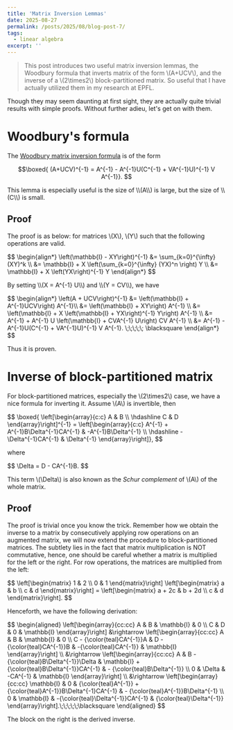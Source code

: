 ```yaml
---
title: 'Matrix Inversion Lemmas'
date: 2025-08-27
permalink: /posts/2025/08/blog-post-7/
tags:
  - linear algebra
excerpt: ''
---
```


> This post introduces two useful matrix inversion lemmas, the Woodbury formula that inverts matrix of the form \\(A+UCV\\), and the inverse of a \\(2\times2\\) block-partitioned matrix. So useful that I have actually utilized them in my research at EPFL.

Though they may seem daunting at first sight, they are actually quite trivial results with simple proofs. Without further adieu, let's get on with them. 

# Woodbury's formula
The [Woodbury matrix inversion formula](https://en.wikipedia.org/wiki/Woodbury_matrix_identity#Direct_proof) is of the form
<p>

$$\boxed{
(A+UCV)^{-1} = A^{-1} - A^{-1}U(C^{-1} + VA^{-1}U)^{-1} V A^{-1}}.
$$
</p>
This lemma is especially useful is the size of \\(A\\) is large, but the size of \\(C\\) is small.

## Proof
The proof is as below: for matrices \\(X\\), \\(Y\\) such that the following operations are valid.
<p>
$$
\begin{align*}
    \left(\mathbb{I} - XY\right)^{-1} &= \sum_{k=0}^{\infty} (XY)^k \\
    &= \mathbb{I} + X \left(\sum_{k=0}^{\infty} (YX)^n \right) Y \\
    &= \mathbb{I} + X \left(YX\right)^{-1} Y
\end{align*}
$$
</p>
By setting \\(X = A^{-1} U\\) and \\(Y = CV\\), we have
<p>
$$
\begin{align*}
    \left(A + UCV\right)^{-1} &= \left(\mathbb{I} + A^{-1}UCV\right) A^{-1}\\
    &= \left(\mathbb{I} + XY\right) A^{-1} \\
    &= \left(\mathbb{I} + X \left(\mathbb{I} + YX\right)^{-1} Y\right) A^{-1} \\
    &= A^{-1} + A^{-1} U \left(\mathbb{I} + CVA^{-1} U\right) CV A^{-1} \\
    &= A^{-1} - A^{-1}U(C^{-1} + VA^{-1}U)^{-1} V A^{-1}. \;\;\;\;\; \blacksquare
\end{align*}
$$
</p>
Thus it is proven.


# Inverse of block-partitioned matrix
For block-partitioned matrices, especially the \\(2\times2\\) case, we have a nice formula for inverting it. Assume \\(A\\) is invertible, then
<p>
$$ \boxed{
\left[\begin{array}{c:c}
A & B \\ \hdashline
C & D
\end{array}\right]^{-1} = \left[\begin{array}{c:c}
A^{-1} + A^{-1}B\Delta^{-1}CA^{-1} & -A^{-1}B\Delta^{-1} \\ \hdashline
-\Delta^{-1}CA^{-1} & \Delta^{-1}
\end{array}\right]},
$$
</p>
where
<p>
$$
\Delta = D - CA^{-1}B.
$$
</p>

This term \\(\Delta\\) is also known as the *Schur complement* of \\(A\\) of the whole matrix.

## Proof
The proof is trivial once you know the trick. Remember how we obtain the inverse to a matrix by consecutively applying row operations on an augmented matrix, we will now extend the procedure to block-partitioned matrices. The subtlety lies in the fact that matrix multiplication is NOT commutative, hence, one should be careful whether a matrix is multiplied for the left or the right. For row operations, the matrices are multiplied from the left:
<p>
$$
\left[\begin{matrix}
    1 & 2 \\ 0 & 1
\end{matrix}\right] \left[\begin{matrix}
    a & b \\ c & d
\end{matrix}\right] = \left[\begin{matrix}
    a + 2c & b + 2d \\ c & d
\end{matrix}\right].
$$
</p>
Henceforth, we have the following derivation:
<p>
$$
\begin{aligned}
    \left[\begin{array}{cc:cc}
        A & B & \mathbb{I} & 0 \\
        C & D & 0 & \mathbb{I}
    \end{array}\right] &\rightarrow \left[\begin{array}{cc:cc}
        A & B & \mathbb{I} & 0 \\
        C - {\color{teal}CA^{-1}}A & D - {\color{teal}CA^{-1}}B & -{\color{teal}CA^{-1}} & \mathbb{I}
    \end{array}\right] \\
    &\rightarrow \left[\begin{array}{cc:cc}
        A & B - {\color{teal}B\Delta^{-1}}\Delta & \mathbb{I} + {\color{teal}B\Delta^{-1}}CA^{-1} & - {\color{teal}B\Delta^{-1}} \\
        0 & \Delta & -CA^{-1} & \mathbb{I}
    \end{array}\right] \\
    &\rightarrow \left[\begin{array}{cc:cc}
        \mathbb{I} & 0 & {\color{teal}A^{-1}} + {\color{teal}A^{-1}}B\Delta^{-1}CA^{-1} & - {\color{teal}A^{-1}}B\Delta^{-1} \\
        0 & \mathbb{I} & -{\color{teal}\Delta^{-1}}CA^{-1} & {\color{teal}\Delta^{-1}}
    \end{array}\right].\;\;\;\;\;\blacksquare
\end{aligned}
$$
</p>
The block on the right is the derived inverse.